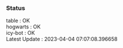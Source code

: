 ### Status


table : OK  
hogwarts : OK  
icy-bot : OK  
Latest Update : 2023-04-04 07:07:08.396658
